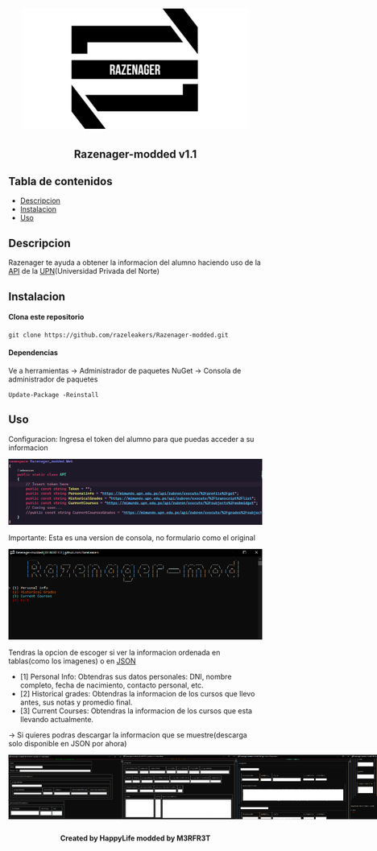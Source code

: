 <h1 align="center"><img src="/images/razenager.png" alt="razenager"></h1>
<h2 align="center">Razenager-modded v1.1</h2>

## Tabla de contenidos

- [Descripcion](#descripcion)
- [Instalacion](#instalacion)
- [Uso](#uso)

## Descripcion

<p>Razenager te ayuda a obtener la informacion del alumno haciendo uso de la <a href="https://aws.amazon.com/es/what-is/api/">API</a> de la <a href="https://www.upn.edu.pe/">UPN</a>(Universidad Privada del Norte)</p>

## Instalacion

#### Clona este repositorio

```
git clone https://github.com/razeleakers/Razenager-modded.git

```

#### Dependencias

<p>Ve a herramientas -> Administrador de paquetes NuGet -> Consola de administrador de paquetes</p>

```
Update-Package -Reinstall

```

## Uso

<p>Configuracion: Ingresa el token del alumno para que puedas acceder a su informacion</p>
<p><img src="/images/token.png" alt="token"></p>
<p>Importante: Esta es una version de consola, no formulario como el original</p>
<p><img src="/images/menu.png" alt="menu"></p>

<p>Tendras la opcion de escoger si ver la informacion ordenada en tablas(como los imagenes) o en <a href="https://www.json.org/json-es.html">JSON</a></p>

- [1] Personal Info: Obtendras sus datos personales: DNI, nombre completo, fecha de nacimiento, contacto personal, etc.
- [2] Historical grades: Obtendras la informacion de los cursos que llevo antes, sus notas y promedio final.
- [3] Current Courses: Obtendras la informacion de los cursos que esta llevando actualmente.

-> Si quieres podras descargar la informacion que se muestre(descarga solo disponible en JSON por ahora)

<div style="display:flex;">
  <img src="/images/personalInformation.png" alt="personalInformation" style="width:45%;">
  <img src="/images/historicalGrades.png" alt="historicalGrades" style="width:45%;">
  <img src="/images/currentCourses.png" alt="currentCourses" style="width:45%;">
  <img src="/images/download.png" alt="download" style="width:45%;">
</div>

##

<h4 align="center">Created by HappyLife modded by M3RFR3T</h1>
